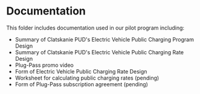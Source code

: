 # Documentation

This folder includes documentation used in our pilot program including:
* Summary of Clatskanie PUD's Electric Vehicle Public Charging Program Design
* Summary of Clatskanie PUD's Electric Vehicle Public Charging Rate Design
* Plug-Pass promo video
* Form of Electric Vehicle Public Charging Rate Design
* Worksheet for calculating public charging rates (pending)
* Form of Plug-Pass subscription agreement (pending)
